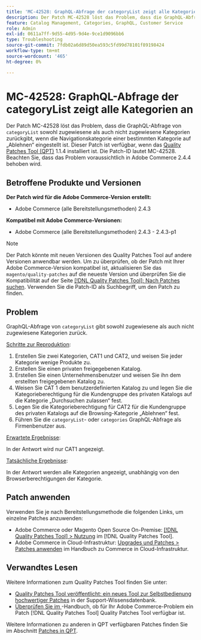 ```yaml
---
title: 'MC-42528: GraphQL-Abfrage der categoryList zeigt alle Kategorien an'
description: Der Patch MC-42528 löst das Problem, dass die GraphQL-Abfrage von „categoryList“ sowohl zugewiesene als auch nicht zugewiesene Kategorien zurückgibt, wenn die Navigationskategorie einer bestimmten Kategorie auf „Ablehnen“ eingestellt ist. Dieser Patch ist verfügbar, wenn das [Quality Patches Tool (QPT)](https://experienceleague.adobe.com/de/docs/commerce-operations/tools/quality-patches-tool/quality-patches-tool-to-self-serve-quality-patches) 1.1.4 installiert ist. Die Patch-ID lautet MC-42528. Beachten Sie, dass das Problem voraussichtlich in Adobe Commerce 2.4.4 behoben wird.
feature: Catalog Management, Categories, GraphQL, Customer Service
role: Admin
exl-id: 0611a7ff-9d55-4d95-9d4e-9ce1d9096bb6
type: Troubleshooting
source-git-commit: 7fdb02a6d89d50ea593c5fd99d78101f89198424
workflow-type: tm+mt
source-wordcount: '465'
ht-degree: 0%

---
```


# MC-42528: GraphQL-Abfrage der categoryList zeigt alle Kategorien an

Der Patch MC-42528 löst das Problem, dass die GraphQL-Abfrage von `categoryList` sowohl zugewiesene als auch nicht zugewiesene Kategorien zurückgibt, wenn die Navigationskategorie einer bestimmten Kategorie auf „Ablehnen“ eingestellt ist. Dieser Patch ist verfügbar, wenn das [Quality Patches Tool (QPT)](https://experienceleague.adobe.com/de/docs/commerce-operations/tools/quality-patches-tool/quality-patches-tool-to-self-serve-quality-patches) 1.1.4 installiert ist. Die Patch-ID lautet MC-42528. Beachten Sie, dass das Problem voraussichtlich in Adobe Commerce 2.4.4 behoben wird.

## Betroffene Produkte und Versionen

**Der Patch wird für die Adobe Commerce-Version erstellt:**

* Adobe Commerce (alle Bereitstellungsmethoden) 2.4.3

**Kompatibel mit Adobe Commerce-Versionen:**

* Adobe Commerce (alle Bereitstellungsmethoden) 2.4.3 - 2.4.3-p1

>[!NOTE]
>
>Der Patch könnte mit neuen Versionen des Quality Patches Tool auf andere Versionen anwendbar werden. Um zu überprüfen, ob der Patch mit Ihrer Adobe Commerce-Version kompatibel ist, aktualisieren Sie das `magento/quality-patches` auf die neueste Version und überprüfen Sie die Kompatibilität auf der Seite [[!DNL Quality Patches Tool]: Nach Patches suchen](https://experienceleague.adobe.com/de/docs/commerce-operations/tools/quality-patches-tool/quality-patches-tool-to-self-serve-quality-patches). Verwenden Sie die Patch-ID als Suchbegriff, um den Patch zu finden.

## Problem

GraphQL-Abfrage von `categoryList` gibt sowohl zugewiesene als auch nicht zugewiesene Kategorien zurück.

<u>Schritte zur Reproduktion</u>:

1. Erstellen Sie zwei Kategorien, CAT1 und CAT2, und weisen Sie jeder Kategorie wenige Produkte zu.
1. Erstellen Sie einen privaten freigegebenen Katalog.
1. Erstellen Sie einen Unternehmensbenutzer und weisen Sie ihn dem erstellten freigegebenen Katalog zu.
1. Weisen Sie CAT 1 dem benutzerdefinierten Katalog zu und legen Sie die Kategorieberechtigung für die Kundengruppe des privaten Katalogs auf die Kategorie „Durchsuchen zulassen“ fest.
1. Legen Sie die Kategorieberechtigung für CAT2 für die Kundengruppe des privaten Katalogs auf die Browsing-Kategorie „Ablehnen“ fest.
1. Führen Sie die `categoryList`- oder `categories` GraphQL-Abfrage als Firmenbenutzer aus.

<u>Erwartete Ergebnisse</u>:

In der Antwort wird nur CAT1 angezeigt.

<u>Tatsächliche Ergebnisse</u>:

In der Antwort werden alle Kategorien angezeigt, unabhängig von den Browserberechtigungen der Kategorie.

## Patch anwenden

Verwenden Sie je nach Bereitstellungsmethode die folgenden Links, um einzelne Patches anzuwenden:

* Adobe Commerce oder Magento Open Source On-Premise: [[!DNL Quality Patches Tool] > Nutzung](/help/tools/quality-patches-tool/usage.md) im [!DNL Quality Patches Tool].
* Adobe Commerce in Cloud-Infrastruktur: [Upgrades und Patches > Patches anwenden](https://experienceleague.adobe.com/docs/commerce-cloud-service/user-guide/develop/upgrade/apply-patches.html?lang=de) im Handbuch zu Commerce in Cloud-Infrastruktur.

## Verwandtes Lesen

Weitere Informationen zum Quality Patches Tool finden Sie unter:

* [Quality Patches Tool veröffentlicht: ein neues Tool zur Selbstbedienung hochwertiger Patches](https://experienceleague.adobe.com/de/docs/commerce-operations/tools/quality-patches-tool/quality-patches-tool-to-self-serve-quality-patches) in der Support-Wissensdatenbank.
* [Überprüfen Sie im &#x200B;](/help/tools/quality-patches-tool/patches-available-in-qpt/check-patch-for-magento-issue-with-magento-quality-patches.md)-Handbuch, ob für Ihr Adobe Commerce-Problem ein Patch [!DNL Quality Patches Tool] Quality Patches Tool verfügbar ist.

Weitere Informationen zu anderen in QPT verfügbaren Patches finden Sie im Abschnitt [Patches in QPT](https://support.magento.com/hc/en-us/sections/360010506631-Patches-available-in-MQP-tool-).
